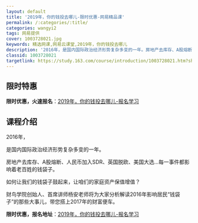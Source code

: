 ```yaml
---
layout: default
title: '2019年，你的钱投去哪儿-限时优惠-网易精品课'
permalink: /:categories/:title/
categories: wangyi2
tags: 网易提供
cover: 1003728021.jpg
keywords: 精选网课,网易云课堂,2019年，你的钱投去哪儿
description: '2016年，是国内国际政治经济形势复杂多变的一年。房地产去库存、A股熔断、人民币加入SDR、英国脱欧、美国大选…每一事件'
classid: 1003728021
targetlink: https://study.163.com/course/introduction/1003728021.htm?share=1&shareId=1025206652&utm_campaign=share&utm_medium=iphoneShare&utm_source=&utm_u=1025206652
---
```


## 限时特惠

**限时优惠，火速报名**：[2019年，你的钱投去哪儿-报名学习](https://study.163.com/course/introduction/1003728021.htm?share=1&shareId=1025206652&utm_campaign=share&utm_medium=iphoneShare&utm_source=&utm_u=1025206652)

## 课程介绍

2016年，

是国内国际政治经济形势复杂多变的一年。



房地产去库存、A股熔断、人民币加入SDR、英国脱欧、美国大选…每一事件都影响着老百姓的钱袋子。



如何让我们的钱袋子鼓起来，让咱们的家庭资产保值增值？



财鸟学院创始人、首席讲师杨安老师将为大家分析解读2016年影响居民“钱袋子”的那些大事儿，带您搭上2017年的财富便车。

**限时优惠，报名地址**：[2019年，你的钱投去哪儿-报名学习](https://study.163.com/course/introduction/1003728021.htm?share=1&shareId=1025206652&utm_campaign=share&utm_medium=iphoneShare&utm_source=&utm_u=1025206652)

